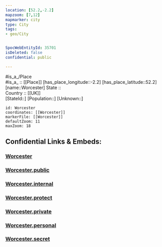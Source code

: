 ```yaml
---
location: [52.2,-2.2] 
mapzoom: [7,12] 
mapmarker: city 
type: City
tags:
- geo/City


SpocWebEntityId: 35701
isDeleted: false
confidential: public

---
```

#is_a_/Place  
#is_a_ :: [[Place]] 
[has_place_longitude::-2.2] 
[has_place_latitude::52.2] 
[name::Worcester] 
State ::  
Country :: [[UK]]  
[StateId::] 
[Population::] 
[Unknown::] 


```leaflet
id: Worcester
coordinates: [[Worcester]] 
markerFile: [[Worcester]] 
defaultZoom: 11 
maxZoom: 18
```


## Confidential Links & Embeds: 

### [Worcester](/_Standards/Earth/Continent/Europe/Europe~North/UK/England/Regions~England/West_Midlands,Region/Worcestershire/cities~Worcestershire/Worcester/cities~Worcester/Worcester.md) 

### [Worcester.public](/_public/Earth/Continent/Europe/Europe~North/UK/England/Regions~England/West_Midlands,Region/Worcestershire/cities~Worcestershire/Worcester/cities~Worcester/Worcester.public.md) 

### [Worcester.internal](/_internal/Earth/Continent/Europe/Europe~North/UK/England/Regions~England/West_Midlands,Region/Worcestershire/cities~Worcestershire/Worcester/cities~Worcester/Worcester.internal.md) 

### [Worcester.protect](/_protect/Earth/Continent/Europe/Europe~North/UK/England/Regions~England/West_Midlands,Region/Worcestershire/cities~Worcestershire/Worcester/cities~Worcester/Worcester.protect.md) 

### [Worcester.private](/_private/Earth/Continent/Europe/Europe~North/UK/England/Regions~England/West_Midlands,Region/Worcestershire/cities~Worcestershire/Worcester/cities~Worcester/Worcester.private.md) 

### [Worcester.personal](/_personal/Earth/Continent/Europe/Europe~North/UK/England/Regions~England/West_Midlands,Region/Worcestershire/cities~Worcestershire/Worcester/cities~Worcester/Worcester.personal.md) 

### [Worcester.secret](/_secret/Earth/Continent/Europe/Europe~North/UK/England/Regions~England/West_Midlands,Region/Worcestershire/cities~Worcestershire/Worcester/cities~Worcester/Worcester.secret.md)

